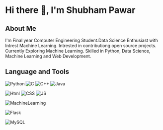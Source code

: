 # Hi there 👋, I'm Shubham Pawar 

## About Me

I'm Final year Computer Engineering Student.Data Science Enthusiast with Intrest Machine Learning. Intrested in contributiong open source projects. Currently Exploring Machine Learning.
Skilled in Python, Data Science, Machine Learning and Web Development.

## Language and Tools

![Python](https://img.shields.io/badge/-Python-gray?style=for-the-badge&logo=python)
![C](https://img.shields.io/badge/--purple?style=for-the-badge&logo=C)
![C++](https://img.shields.io/badge/c++%20-%2300599C.svg?&style=for-the-badge&logo=c%2B%2B&ogoColor=white&color=lightblue)
![Java](https://img.shields.io/badge/Java%20-%2300599C.svg?&style=for-the-badge&logo=java&ogoColor=white&color=lightgray)

![Html](https://img.shields.io/badge/html%20-%23E34F26.svg?&style=for-the-badge&logo=html5&logoColor=white&color=blue)
![CSS](https://img.shields.io/badge/CSS%20-%23E34F26.svg?&style=for-the-badge&logo=css3&logoColor=white&color=red)
![JS](https://img.shields.io/badge/JavaScript%20-%23E34F26.svg?&style=for-the-badge&logo=javascript&logoColor=green&color=blue)

![MachineLearning](https://img.shields.io/badge/-Machine%20Learning-darkgreen?style=for-the-badge)

![Flask](https://img.shields.io/badge/-Flask-brown?style=for-the-badge&logo=flask)

![MySQL](https://img.shields.io/badge/MySQL%20-%23E34F26.svg?&style=for-the-badge&logo=mysql&logoColor=white&color=blue)

<!--
**shubham5351/shubham5351** is a ✨ _special_ ✨ repository because its `README.md` (this file) appears on your GitHub profile.

Here are some ideas to get you started:

- 🔭 I’m currently working on ...
- 🌱 I’m currently learning ...
- 👯 I’m looking to collaborate on ...
- 🤔 I’m looking for help with ...
- 💬 Ask me about ...
- 📫 How to reach me: ...
- 😄 Pronouns: ...
- ⚡ Fun fact: ...
-->
